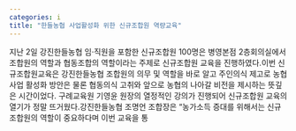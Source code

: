 ```yaml
---
categories: i
title: "한들농협 사업활성화 위한 신규조합원 역량교육"
---
```

지난 2일 강진한들농협 임·직원을 포함한 신규조합원 100명은 병영본점 2층회의실에서 조합원의 역할과 협동조합의 역할이라는 주제로 신규조합원 교육을 진행하였다.이번 신규조합원교육은 강진한들농협 조합원의 의무 및 역할을 바로 알고 주인의식 제고로 농협사업 활성화 방안은 물론 협동의식 고취와 앞으로 농협의 나아갈 비전을 제시하는 뜻깊은 시간이었다. 구례교육원 기영윤 원장의 열정적인 강의가 진행되어 신규조합원 교육의 열기가 정말 뜨거웠다.강진한들농협 조명언 조합장은 “농가소득 증대를 위해서는 신규조합원의 역할이 중요하다며 이번 교육을 통